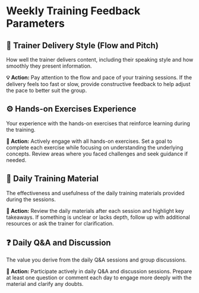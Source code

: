 # Weekly Training Feedback Parameters

## :speech_balloon: Trainer Delivery Style (Flow and Pitch)
How well the trainer delivers content, including their speaking style and how smoothly they present information.

**:bulb: Action:** Pay attention to the flow and pace of your training sessions. If the delivery feels too fast or slow, provide constructive feedback to help adjust the pace to better suit the group.

## :gear: Hands-on Exercises Experience
Your experience with the hands-on exercises that reinforce learning during the training.

**:memo: Action:** Actively engage with all hands-on exercises. Set a goal to complete each exercise while focusing on understanding the underlying concepts. Review areas where you faced challenges and seek guidance if needed.

## :book: Daily Training Material
The effectiveness and usefulness of the daily training materials provided during the sessions.

**:book: Action:** Review the daily materials after each session and highlight key takeaways. If something is unclear or lacks depth, follow up with additional resources or ask the trainer for clarification.

## :question: Daily Q&A and Discussion
The value you derive from the daily Q&A sessions and group discussions.

**:speech_balloon: Action:** Participate actively in daily Q&A and discussion sessions. Prepare at least one question or comment each day to engage more deeply with the material and clarify any doubts.